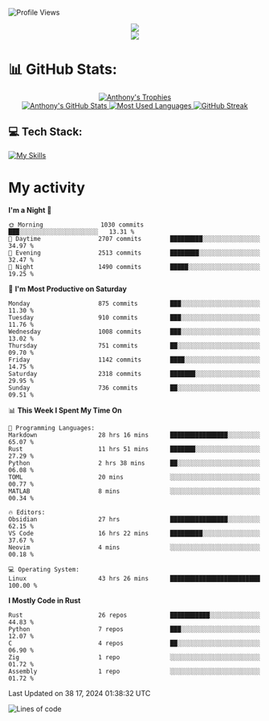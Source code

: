 
![Profile Views](https://komarev.com/ghpvc/?username=anthonymichaeltdm&label=Profile%20views&color=0e75b6&style=flat)

<!--profile banner-->
<div align="center">
  <img src="https://svg-banners.vercel.app/api?type=typeWriter&text1=Anthony%20Rubick&width=800&height=150" />
</div>

<!--profile views-->
<div align="center">
  <a href="https://u8views.com/github/AnthonyMichaelTDM">
    <img src="https://u8views.com/api/v1/github/profiles/68485672/views/day-week-month-total-count.svg">
  </a>
</div>

# 📊 GitHub Stats:

<!--trophies https://github.com/ryo-ma/github-profile-trophy -->
<div align="center"> 
  <a href="https://github.com/ryo-ma/github-profile-trophy">
    <picture>
      <source
        srcset="https://github-profile-trophy.vercel.app/?username=anthonymichaeltdm&theme=gitdimmed&no-frame=true&no-bg=true&column=-1"
        media="(prefers-color-scheme: dark)"
      />
      <source
        srcset="https://github-profile-trophy.vercel.app/?username=anthonymichaeltdm&theme=_____&no-frame=true&no-bg=true&column=-1"
        media="(prefers-color-scheme: light), (prefers-color-scheme: no-preference)"
      />
      <img src="https://github-profile-trophy.vercel.app/?username=anthonymichaeltdm&theme=gitdimmed&no-frame=true&no-bg=true&column=-1" alt="Anthony's Trophies" />
    </picture>
  </a>
</div>

<div align="center">
  <a href="https://github.com/anuraghazra/github-readme-stats">
    <picture>
      <source
        srcset="https://github-readme-stats.vercel.app/api?username=anthonymichaeltdm&show_icons=true&locale=en&theme=github_dark_dimmed&count_private=true&hide_border=true&include_all_commits=true"
        media="(prefers-color-scheme: dark)"
      />
      <source
        srcset="https://github-readme-stats.vercel.app/api?username=anthonymichaeltdm&show_icons=true&locale=en&theme=___&count_private=true&hide_border=true&include_all_commits=true"
        media="(prefers-color-scheme: light), (prefers-color-scheme: no-preference)"
      />
      <img src="https://github-readme-stats.vercel.app/api?username=anthonymichaeltdm&show_icons=true&locale=en&theme=github_dark_dimmed&count_private=true&hide_border=true&include_all_commits=true" alt="Anthony's GitHub Stats" />
    </picture>
  </a>
  
  <!--most used languages-->
  <a href="https://github.com/anuraghazra/github-readme-stats">
    <picture>
      <source
        srcset="https://github-readme-stats.vercel.app/api/top-langs?username=anthonymichaeltdm&show_icons=true&locale=en&layout=compact&theme=github_dark_dimmed&langs_count=8&count_private=true&size_weight=0.5&count_weight=0.5&hide_border=true"
        media="(prefers-color-scheme: dark)"
      />
      <source
        srcset="https://github-readme-stats.vercel.app/api/top-langs?username=anthonymichaeltdm&show_icons=true&locale=en&layout=compact&theme=____&langs_count=8&count_private=true&size_weight=0.5&count_weight=0.5&hide_border=true"
        media="(prefers-color-scheme: light), (prefers-color-scheme: no-preference)"
      />
      <img src="https://github-readme-stats.vercel.app/api/top-langs?username=anthonymichaeltdm&show_icons=true&locale=en&layout=compact&theme=github_dark_dimmed&langs_count=8&count_private=true&size_weight=0.5&count_weight=0.5&hide_border=true" alt="Most Used Languages" />
    </picture>
  </a>
  
  <!--streak https://git.io/streak-stats -->
  <a href="https://git.io/streak-stats">
    <picture>
      <source
        srcset="https://streak-stats.demolab.com?user=AnthonyMichaelTDM&theme=one-dark-pro&hide_border=true"
        media="(prefers-color-scheme: dark)"
      />
      <source
        srcset="https://streak-stats.demolab.com?user=AnthonyMichaelTDM&theme=_____&hide_border=true"
        media="(prefers-color-scheme: light), (prefers-color-scheme: no-preference)"
      />
      <img src="https://streak-stats.demolab.com?user=AnthonyMichaelTDM&theme=one-dark-pro&hide_border=true" alt="GitHub Streak" />
    </picture>
  </a>
</div>

<!--favorite languages and tools, and most used langs-->
## 💻 Tech Stack:

[![My Skills](https://skillicons.dev/icons?i=rust,actix,aws,github,githubactions,git,linux,bash,cpp,docker,java,latex,md,neovim,postgres,py,regex,vscode&theme=dark&perline=6)](https://skillicons.dev#gh-dark-mode-only)

# My activity

<!--START_SECTION:activity-->

<!--END_SECTION:activity-->

<!-- weekly activity https://github.com/AnthonyMichaelTDM/waka-readme-stats -->
<!--START_SECTION:waka-->
**I'm a Night 🦉** 

```text
🌞 Morning                1030 commits        ███░░░░░░░░░░░░░░░░░░░░░░   13.31 % 
🌆 Daytime                2707 commits        █████████░░░░░░░░░░░░░░░░   34.97 % 
🌃 Evening                2513 commits        ████████░░░░░░░░░░░░░░░░░   32.47 % 
🌙 Night                  1490 commits        █████░░░░░░░░░░░░░░░░░░░░   19.25 % 
```
📅 **I'm Most Productive on Saturday** 

```text
Monday                   875 commits         ███░░░░░░░░░░░░░░░░░░░░░░   11.30 % 
Tuesday                  910 commits         ███░░░░░░░░░░░░░░░░░░░░░░   11.76 % 
Wednesday                1008 commits        ███░░░░░░░░░░░░░░░░░░░░░░   13.02 % 
Thursday                 751 commits         ██░░░░░░░░░░░░░░░░░░░░░░░   09.70 % 
Friday                   1142 commits        ████░░░░░░░░░░░░░░░░░░░░░   14.75 % 
Saturday                 2318 commits        ███████░░░░░░░░░░░░░░░░░░   29.95 % 
Sunday                   736 commits         ██░░░░░░░░░░░░░░░░░░░░░░░   09.51 % 
```


📊 **This Week I Spent My Time On** 

```text
💬 Programming Languages: 
Markdown                 28 hrs 16 mins      ████████████████░░░░░░░░░   65.07 % 
Rust                     11 hrs 51 mins      ███████░░░░░░░░░░░░░░░░░░   27.29 % 
Python                   2 hrs 38 mins       ██░░░░░░░░░░░░░░░░░░░░░░░   06.08 % 
TOML                     20 mins             ░░░░░░░░░░░░░░░░░░░░░░░░░   00.77 % 
MATLAB                   8 mins              ░░░░░░░░░░░░░░░░░░░░░░░░░   00.34 % 

🔥 Editors: 
Obsidian                 27 hrs              ████████████████░░░░░░░░░   62.15 % 
VS Code                  16 hrs 22 mins      █████████░░░░░░░░░░░░░░░░   37.67 % 
Neovim                   4 mins              ░░░░░░░░░░░░░░░░░░░░░░░░░   00.18 % 

💻 Operating System: 
Linux                    43 hrs 26 mins      █████████████████████████   100.00 % 
```

**I Mostly Code in Rust** 

```text
Rust                     26 repos            ███████████░░░░░░░░░░░░░░   44.83 % 
Python                   7 repos             ███░░░░░░░░░░░░░░░░░░░░░░   12.07 % 
C                        4 repos             ██░░░░░░░░░░░░░░░░░░░░░░░   06.90 % 
Zig                      1 repo              ░░░░░░░░░░░░░░░░░░░░░░░░░   01.72 % 
Assembly                 1 repo              ░░░░░░░░░░░░░░░░░░░░░░░░░   01.72 % 
```




 Last Updated on 38 17, 2024 01:38:32 UTC
<!--END_SECTION:waka-->

<!--START_SECTION:loc-->
![Lines of code](https://img.shields.io/badge/From%20Hello%20World%20I%27ve%20Written-16.8%20million%20lines%20of%20code-blue)


<!--END_SECTION:loc-->
